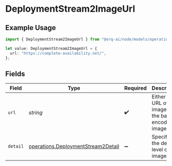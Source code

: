 # DeploymentStream2ImageUrl

## Example Usage

```typescript
import { DeploymentStream2ImageUrl } from "@orq-ai/node/models/operations";

let value: DeploymentStream2ImageUrl = {
  url: "https://complete-availability.net/",
};
```

## Fields

| Field                                                                                    | Type                                                                                     | Required                                                                                 | Description                                                                              |
| ---------------------------------------------------------------------------------------- | ---------------------------------------------------------------------------------------- | ---------------------------------------------------------------------------------------- | ---------------------------------------------------------------------------------------- |
| `url`                                                                                    | *string*                                                                                 | :heavy_check_mark:                                                                       | Either a URL of the image or the base64 encoded image data.                              |
| `detail`                                                                                 | [operations.DeploymentStream2Detail](../../models/operations/deploymentstream2detail.md) | :heavy_minus_sign:                                                                       | Specifies the detail level of the image.                                                 |